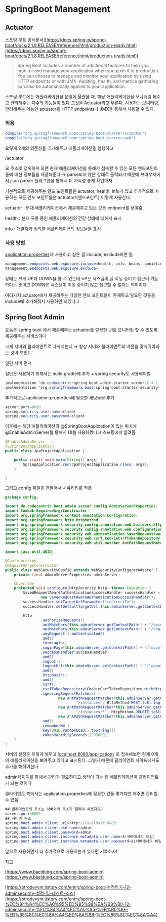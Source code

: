 # SpringBoot Management

## Actuator

스프링 부트 공식문서([https://docs.spring.io/spring-boot/docs/2.1.8.RELEASE/reference/html/production-ready.html](https://docs.spring.io/spring-boot/docs/2.1.8.RELEASE/reference/html/production-ready.html))

> Spring Boot includes a number of additional features to help you monitor and manage your application when you push it to production. You can choose to manage and monitor your application by using HTTP endpoints or with JMX. Auditing, health, and metrics gathering can also be automatically applied to your application.

스프링 부트에는 애플리케이션을 운영에 올렸을 때, 해당 애플리케이션을 모니터링 해주고 관리해주는 다수의 기능들이 있다 그것을 Actuator라고 부른다. 사용자는 모니터링, 관리해주는 기능인 actuator를 HTTP endpoints나 JMX을 통해서 사용할 수 있다.

### 적용

```java
compile("org.springframework.boot:spring-boot-starter-actuator")
compile("org.springframework.boot:spring-boot-starter-web")
```

요렇게 2개의 의존성을 추가해주고 애플리케이션을 실행하고

/actuator

요 주소로 접속하게 되면 현재 애플리케이션을 통해서 접속할 수 있는 모든 엔드포인트들에 대한 정보들을 제공해준다 → parse되지 않은 상태로 출력되기 때문에 브라우저에서 json parser 플러그인을 통해서 더 가독성 좋게 확인하자

기본적으로 제공해주는 엔드 포인트들은 actuator, health, info가 있고 추가적으로 사용하는 모든 엔드 포인트들은 actuator/{엔드포인트} 이렇게 사용한다.

actuator : 현재 애플리케이션에서 제공해주고 있는 모든 endpoint를 보여줌

health : 현재 구동 중인 애플리케이션의 건강 상태에 대해서 표시

info : 개발자가 정의한 애플리케이션의 정보들을 표시

### 사용 방법

[application.properties](http://application.properties)에 사용하고 싶은 걸 include, exclude하면 됨

```java
management.endpoints.web.exposure.include=health, info, beans, conidtions
management.endpoints.web.exposure.exclude=
```

상태는 크게 UP과 DOWN을 볼 수 있는데 UP은 시스템이 잘 작동 중이고 접근이 가능하다는 뜻이고 DOWN은 시스템이 작동 중이지 않고 접근할 수 없다는 의미이다

여러가지 actuator에서 제공해주는 다양한 엔드 포인트들이 존재하고 필요한 것들을 include에 추가해줘서 사용하면 되겠다..!

## Spring Boot Admin

요놈은 spring boot 에서 제공해주는 actuator를 깔끔한 UI로 모니터링 할 수 있도록 제공해주는 서비스이다

크게 서버와 클라이언트로 나눠지는데 → 항상 서버와 클라이언트의 버전을 맞춰줘야하는 것이 포인트\`

일단 서버 먼저

일단은 사용하기 위해서는 build.gradle에 추가 + spring security도 사용해야함

```java
implementation 'de.codecentric:spring-boot-admin-starter-server:2.4.1'
implementation 'org.springframework.boot:spring-boot-starter-security'
```

추가적으로 application.properties에 필요한 세팅들을 추가

```java
server.port=8090
spring.security.user.name=client
spring.security.user.password=client
```

이후에는 해당 애플리케이션의 @SpringBootApplication이 있는 위치에 @EnableAdminServer를 통해서 UI를 사용하겠다고 스프링에게 알려줌

```java
@EnableAdminServer
@SpringBootApplication
public class JpaProjectApplication {

    public static void main(String[] args) {
        SpringApplication.run(JpaProjectApplication.class, args);
    }

}
```

그리고 config 파일을 만들어서 시큐리티를 적용

```java
package config;

import de.codecentric.boot.admin.server.config.AdminServerProperties;
import lombok.RequiredArgsConstructor;
import org.springframework.context.annotation.Configuration;
import org.springframework.http.HttpMethod;
import org.springframework.security.config.annotation.web.builders.HttpSecurity;
import org.springframework.security.config.annotation.web.configuration.WebSecurityConfigurerAdapter;
import org.springframework.security.web.authentication.SavedRequestAwareAuthenticationSuccessHandler;
import org.springframework.security.web.csrf.CookieCsrfTokenRepository;
import org.springframework.security.web.util.matcher.AntPathRequestMatcher;

import java.util.UUID;

@Configuration
@RequiredArgsConstructor
public class WebSecurityConfig extends WebSecurityConfigurerAdapter {
    private final AdminServerProperties adminServer;

    @Override
    protected void configure(HttpSecurity http) throws Exception {
        SavedRequestAwareAuthenticationSuccessHandler successHandler =
                new SavedRequestAwareAuthenticationSuccessHandler();
        successHandler.setTargetUrlParameter("redirectTo");
        successHandler.setDefaultTargetUrl(this.adminServer.getContextPath() + "/");

        http
                .authorizeRequests()
                .antMatchers(this.adminServer.getContextPath() + "/assets/**").permitAll()
                .antMatchers(this.adminServer.getContextPath() + "/login").permitAll()
                .anyRequest().authenticated()
                .and()
                .formLogin()
                .loginPage(this.adminServer.getContextPath() + "/login")
                .successHandler(successHandler)
                .and()
                .logout()
                .logoutUrl(this.adminServer.getContextPath() + "/logout")
                .and()
                .httpBasic()
                .and()
                .csrf()
                .csrfTokenRepository(CookieCsrfTokenRepository.withHttpOnlyFalse())
                .ignoringRequestMatchers(
                        new AntPathRequestMatcher(this.adminServer.getContextPath() +
                                "/instances", HttpMethod.POST.toString()),
                        new AntPathRequestMatcher(this.adminServer.getContextPath() +
                                "/instances/*", HttpMethod.DELETE.toString()),
                        new AntPathRequestMatcher(this.adminServer.getContextPath() + "/actuator/**"))
                .and()
                .rememberMe()
                .key(UUID.randomUUID().toString())
                .tokenValiditySeconds(1209600);
    }
}
```

서버의 설정은 이렇게 해두고 [localhost:8080/applications](http://localhost:8080/applications%EB%A1%9C) 로 접속해보면 현재 0개의 애플리케이션을 보여주고 있다고 표시된다. 그렇기 때문에 클라이언트 사이드에서도 추가를 해줘야한다

admin페이지를 통해서 관리가 필요하다고 생각이 되는 웹 애플리케이션이 클라이언트가 되는 것이다

클라이언트 측에서는 application.properties에 필요한 값들 몇가지만 해주면 관리할 수 있음

```java
## 클라이언트의 주소는 서버와의 주소가 달라야 하겠지요?
server.port=8089
## 서버의 주소
spring.boot.admin.client.url=http://localhost:8080
spring.boot.admin.client.username=admin
spring.boot.admin.client.password=admin
spring.boot.admin.client.instance.metadata.user.name=${서버에서의 네임}
spring.boot.admin.client.instance.metadata.user.password=${서버에서의 비밀번호}
```

앞으로 사용하면서 더 추가적으로 사용하는게 있다면 기록하자!

참고

[https://www.baeldung.com/spring-boot-admin](https://www.baeldung.com/spring-boot-admin)

[https://otrodevym.tistory.com/entry/spring-boot-설정하기-12-adminsecurity-설정-및-테스트-소스](https://otrodevym.tistory.com/entry/spring-boot-%EC%84%A4%EC%A0%95%ED%95%98%EA%B8%B0-12-adminsecurity-%EC%84%A4%EC%A0%95-%EB%B0%8F-%ED%85%8C%EC%8A%A4%ED%8A%B8-%EC%86%8C%EC%8A%A4)
